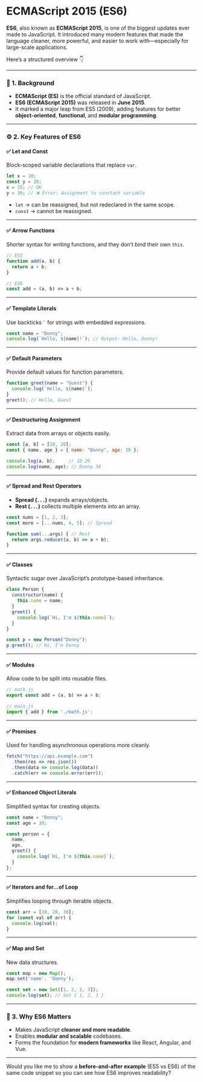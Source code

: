 # ECMAScript 2015 (ES6)

**ES6**, also known as **ECMAScript 2015**, is one of the biggest updates ever made to JavaScript. It introduced many modern features that made the language cleaner, more powerful, and easier to work with—especially for large-scale applications.

Here’s a structured overview 👇

---

### 🧱 1. Background

* **ECMAScript (ES)** is the official standard of JavaScript.
* **ES6 (ECMAScript 2015)** was released in **June 2015**.
* It marked a major leap from ES5 (2009), adding features for better **object-oriented**, **functional**, and **modular programming**.

---

### ⚙️ 2. Key Features of ES6

#### ✅ **Let and Const**

Block-scoped variable declarations that replace `var`.

```js
let x = 10;
const y = 20;
x = 15; // OK
y = 30; // ❌ Error: Assignment to constant variable
```

* `let` → can be reassigned, but not redeclared in the same scope.
* `const` → cannot be reassigned.

---

#### ✅ **Arrow Functions**

Shorter syntax for writing functions, and they don’t bind their own `this`.

```js
// ES5
function add(a, b) {
  return a + b;
}

// ES6
const add = (a, b) => a + b;
```

---

#### ✅ **Template Literals**

Use backticks `` ` `` for strings with embedded expressions.

```js
const name = "Donny";
console.log(`Hello, ${name}!`); // Output: Hello, Donny!
```

---

#### ✅ **Default Parameters**

Provide default values for function parameters.

```js
function greet(name = "Guest") {
  console.log(`Hello, ${name}`);
}
greet(); // Hello, Guest
```

---

#### ✅ **Destructuring Assignment**

Extract data from arrays or objects easily.

```js
const [a, b] = [10, 20];
const { name, age } = { name: "Donny", age: 30 };

console.log(a, b);     // 10 20
console.log(name, age); // Donny 30
```

---

#### ✅ **Spread and Rest Operators**

* **Spread (`...`)** expands arrays/objects.
* **Rest (`...`)** collects multiple elements into an array.

```js
const nums = [1, 2, 3];
const more = [...nums, 4, 5]; // Spread

function sum(...args) { // Rest
  return args.reduce((a, b) => a + b);
}
```

---

#### ✅ **Classes**

Syntactic sugar over JavaScript’s prototype-based inheritance.

```js
class Person {
  constructor(name) {
    this.name = name;
  }
  greet() {
    console.log(`Hi, I'm ${this.name}`);
  }
}

const p = new Person("Donny");
p.greet(); // Hi, I'm Donny
```

---

#### ✅ **Modules**

Allow code to be split into reusable files.

```js
// math.js
export const add = (a, b) => a + b;

// main.js
import { add } from './math.js';
```

---

#### ✅ **Promises**

Used for handling asynchronous operations more cleanly.

```js
fetch("https://api.example.com")
  .then(res => res.json())
  .then(data => console.log(data))
  .catch(err => console.error(err));
```

---

#### ✅ **Enhanced Object Literals**

Simplified syntax for creating objects.

```js
const name = "Donny";
const age = 30;

const person = {
  name,
  age,
  greet() {
    console.log(`Hi, I'm ${this.name}`);
  }
};
```

---

#### ✅ **Iterators and for...of Loop**

Simplifies looping through iterable objects.

```js
const arr = [10, 20, 30];
for (const val of arr) {
  console.log(val);
}
```

---

#### ✅ **Map and Set**

New data structures.

```js
const map = new Map();
map.set('name', 'Donny');

const set = new Set([1, 2, 2, 3]);
console.log(set); // Set { 1, 2, 3 }
```

---

### 🧠 3. Why ES6 Matters

* Makes JavaScript **cleaner and more readable**.
* Enables **modular and scalable** codebases.
* Forms the foundation for **modern frameworks** like React, Angular, and Vue.

---

Would you like me to show a **before-and-after example** (ES5 vs ES6) of the same code snippet so you can see how ES6 improves readability?
